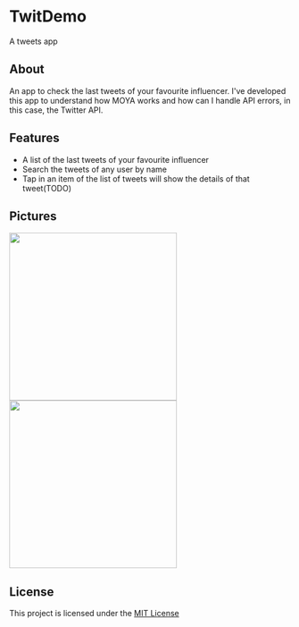 # TwitDemo
A tweets app

## About
An app to check the last tweets of your favourite influencer. I've developed this app to understand how MOYA works and how can I handle API errors, in this case, the Twitter API.

## Features
* A list of the last tweets of your favourite influencer
* Search the tweets of any user by name
* Tap in an item of the list of tweets will show the details of that tweet(TODO)

## Pictures

<img src="oooo" width=300>
<img src="oooo" width=300>

## License

This project is licensed under the [MIT License](oooo)
